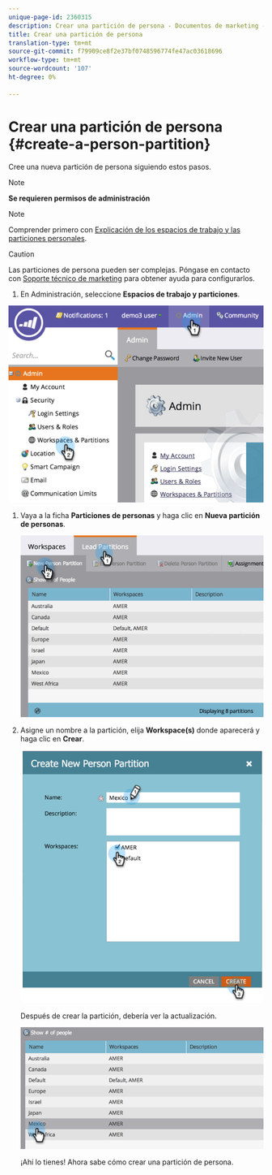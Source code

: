 ```yaml
---
unique-page-id: 2360315
description: Crear una partición de persona - Documentos de marketing - Documentación del producto
title: Crear una partición de persona
translation-type: tm+mt
source-git-commit: f79909ce8f2e37bf0748596774fe47ac03618696
workflow-type: tm+mt
source-wordcount: '107'
ht-degree: 0%

---
```



# Crear una partición de persona {#create-a-person-partition}

Cree una nueva partición de persona siguiendo estos pasos.

>[!NOTE]
>
>**Se requieren permisos de administración**

>[!NOTE]
>
>Comprender primero con [Explicación de los espacios de trabajo y las particiones personales](/help/marketo/product-docs/administration/workspaces-and-person-partitions/understanding-workspaces-and-person-partitions.md).

>[!CAUTION]
>
>Las particiones de persona pueden ser complejas. Póngase en contacto con [Soporte técnico de marketing](https://nation.marketo.com/t5/Support/ct-p/Support) para obtener ayuda para configurarlos.

1. En Administración, seleccione **Espacios de trabajo y particiones**.

![](assets/image2014-9-17-11-3a32-3a12.png)

1. Vaya a la ficha **Particiones de personas** y haga clic en **Nueva partición de personas**.

   ![](assets/two-2.png)

1. Asigne un nombre a la partición, elija **Workspace(s)** donde aparecerá y haga clic en **Crear**.

   ![](assets/three-2.png)

   Después de crear la partición, debería ver la actualización.

   ![](assets/four-2.png)

   ¡Ahí lo tienes! Ahora sabe cómo crear una partición de persona.
